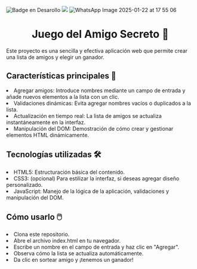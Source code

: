 ![Badge en Desarollo](https://img.shields.io/badge/Status-TERMINADO-green) ![](https://img.shields.io/badge/Desarrollador-Davidbaa-blue)
![WhatsApp Image 2025-01-22 at 17 55 06](https://github.com/user-attachments/assets/59e22aaf-c77d-4545-9341-61824997960a)
<h1 align="center"> Juego del Amigo Secreto 👥 </h1>
Este proyecto es una sencilla y efectiva aplicación web que permite crear una lista de amigos y elegir un ganador.



<h2>Características principales 🚀</h2>
<li>Agregar amigos: Introduce nombres mediante un campo de entrada y añade nuevos elementos a la lista con un clic.</li>
<li>Validaciones dinámicas: Evita agregar nombres vacíos o duplicados a la lista.</li>
<li>Actualización en tiempo real: La lista de amigos se actualiza instantáneamente en la interfaz.</li>
<li>Manipulación del DOM: Demostración de cómo crear y gestionar elementos HTML dinámicamente.</li>

<h2>Tecnologías utilizadas 🛠️</h2>
<li>HTML5: Estructuración básica del contenido.</li>
<li>CSS3: (opcional) Para estilizar la interfaz, si deseas agregar diseño personalizado.</li>
<li>JavaScript: Manejo de la lógica de la aplicación, validaciones y manipulación del DOM.</li>

<h2>Cómo usarlo 🖱️</h2>
<li>Clona este repositorio.</li>
<li>Abre el archivo index.html en tu navegador.</li>
<li>Escribe un nombre en el campo de entrada y haz clic en "Agregar".</li>
<li>Observa cómo la lista se actualiza automáticamente.</li>
<li>Da clic en sortear amigo y ¡tenemos un ganador!</li>
